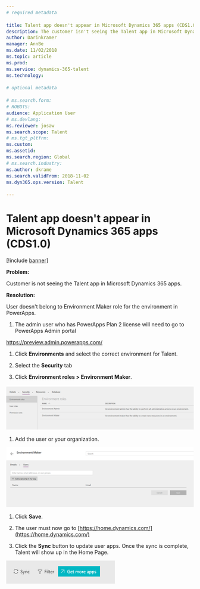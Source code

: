 ```yaml
---
# required metadata

title: Talent app doesn't appear in Microsoft Dynamics 365 apps (CDS1.0)
description: The customer isn't seeing the Talent app in Microsoft Dynamics 365 apps
author: Darinkramer
manager: AnnBe
ms.date: 11/02/2018
ms.topic: article
ms.prod: 
ms.service: dynamics-365-talent
ms.technology: 

# optional metadata

# ms.search.form: 
# ROBOTS: 
audience: Application User
# ms.devlang: 
ms.reviewer: josaw
ms.search.scope: Talent
# ms.tgt_pltfrm: 
ms.custom: 
ms.assetid: 
ms.search.region: Global
# ms.search.industry: 
ms.author: dkrame
ms.search.validFrom: 2018-11-02
ms.dyn365.ops.version: Talent

---
```


# Talent app doesn't appear in Microsoft Dynamics 365 apps (CDS1.0)

[!include [banner](includes/banner.md)]


**Problem:**

Customer is not seeing the Talent app in Microsoft Dynamics 365 apps.

**Resolution:**

User doesn't belong to Environment Maker role for the environment in PowerApps.

1.  The admin user who has PowerApps Plan 2 license will need to go to PowerApps
    Admin portal

<https://preview.admin.powerapps.com/>

1.  Click **Environments** and select the correct environment for Talent.

2.  Select the **Security** tab

3.  Click **Environment roles \> Environment Maker**.

![](media/environment-roles.png)

1.  Add the user or your organization.

![](media/environment-maker.png)

1.  Click **Save**.

2.  The user must now go to [https://home.dynamics.com/](https://home.dynamics.com/)

3.  Click the **Sync** button to update user apps. Once the sync is complete, Talent will show
    up in the Home Page.

![](media/get-more.png)
